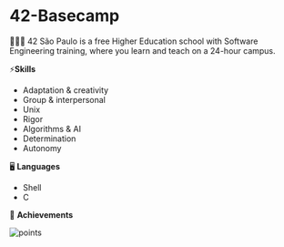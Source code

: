 # 42-Basecamp
👩🏾‍💻 42 São Paulo is a free Higher Education school with Software Engineering training, where you learn and teach on a 24-hour campus.

⚡**Skills**

- Adaptation & creativity <br>
- Group & interpersonal <br>
- Unix <br>
- Rigor <br>
- Algorithms & AI <br>
- Determination <br>
- Autonomy <br>

🖥️ **Languages**

- Shell <br>
- C <br>

🥇 **Achievements**

![points](https://user-images.githubusercontent.com/50052600/115159121-01aba080-a068-11eb-94d2-e24432d1fa30.PNG)
